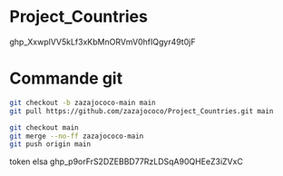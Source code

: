 # Project_Countries

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

# Commande git 
```sh
git checkout -b zazajococo-main main
git pull https://github.com/zazajococo/Project_Countries.git main
```
```sh
git checkout main
git merge --no-ff zazajococo-main
git push origin main
```

token elsa
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
